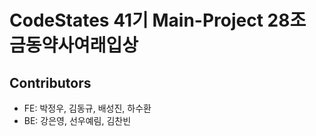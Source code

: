 # CodeStates 41기 Main-Project 28조 금동약사여래입상

## Contributors

- FE: 박정우, 김동규, 배성진, 하수환
- BE: 강은영, 선우예림, 김찬빈